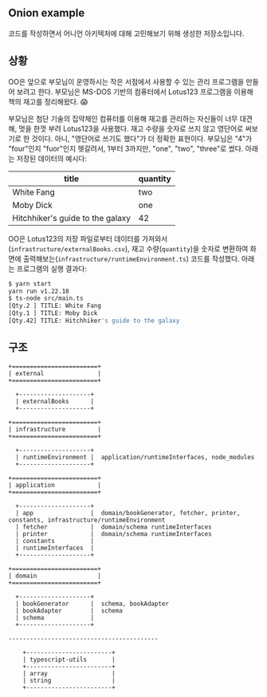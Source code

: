 ## Onion example

코드를 작성하면서 어니언 아키텍처에 대해 고민해보기 위해 생성한 저장소입니다.

## 상황

OO은 앞으로 부모님이 운영하시는 작은 서점에서 사용할 수 있는 관리 프로그램을 만들어 보려고 한다. 부모님은 MS-DOS 기반의 컴퓨터에서 Lotus123 프로그램을 이용해 책의 재고를 정리해왔다. :scream:

부모님은 첨단 기술의 집약체인 컴퓨터를 이용해 재고를 관리하는 자신들이 너무 대견해, 멋을 한껏 부려 Lotus123을 사용했다. 재고 수량을 숫자로 쓰지 않고 영단어로 써보기로 한 것이다. 아니, "영단어로 쓰기도 했다"가 더 정확한 표현이다. 부모님은 "4"가 "four"인지 "fuor"인지 헷갈려서, 1부터 3까지만, "one", "two", "three"로 썼다. 아래는 저장된 데이터의 예시다:

| title                            | quantity |
| -------------------------------- | -------- |
| White Fang                       | two      |
| Moby Dick                        | one      |
| Hitchhiker's guide to the galaxy | 42       |

OO은 Lotus123의 저장 파일로부터 데이터를 가져와서(`infrastructure/externalBooks.csv`), 재고 수량(`quantity`)을 숫자로 변환하여 화면에 출력해보는(`infrastructure/runtimeEnvironment.ts`) 코드를 작성했다. 아래는 프로그램의 실행 결과다:

```sh
$ yarn start
yarn run v1.22.18
$ ts-node src/main.ts
[Qty.2 ] TITLE: White Fang
[Qty.1 ] TITLE: Moby Dick
[Qty.42] TITLE: Hitchhiker's guide to the galaxy
```

## 구조

```
+========================+
| external               |
+========================+

  +--------------------+
  | externalBooks      |
  +--------------------+

+========================+
| infrastructure         |
+========================+

  +--------------------+
  | runtimeEnvironment |  application/runtimeInterfaces, node_modules
  +--------------------+

+========================+
| application            |
+========================+

  +--------------------+
  | app                |  domain/bookGenerator, fetcher, printer, constants, infrastructure/runtimeEnvironment
  | fetcher            |  domain/schema runtimeInterfaces
  | printer            |  domain/schema runtimeInterfaces
  | constants          |
  | runtimeInterfaces  |
  +--------------------+

+========================+
| domain                 |
+========================+

  +--------------------+
  | bookGenerator      |  schema, bookAdapter
  | bookAdapter        |  schema
  | schema             |
  +--------------------+

------------------------------------------

    +------------------------+
    | typescript-utils       |
    +------------------------+
    | array                  |
    | string                 |
    +------------------------+

```
